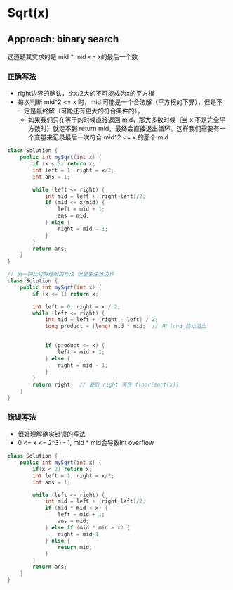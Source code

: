 # Sqrt(x)

## Approach: binary search
这道题其实求的是 mid * mid <= x的最后一个数

### 正确写法
- right边界的确认，比x/2大的不可能成为x的平方根
- 每次判断 mid^2 <= x 时，mid 可能是一个合法解（平方根的下界），但是不一定是最终解（可能还有更大的符合条件的）。
    - 如果我们只在等于的时候直接返回 mid，那大多数时候（当 x 不是完全平方数时）就走不到 return mid，最终会直接退出循环。这样我们需要有一个变量来记录最后一次符合 mid^2 <= x 的那个 mid

```java
class Solution {
    public int mySqrt(int x) {
        if (x < 2) return x;
        int left = 1, right = x/2;
        int ans = 1;

        while (left <= right) {
            int mid = left + (right-left)/2;
            if (mid <= x/mid) {
                left = mid + 1;
                ans = mid;
            } else {
                right = mid - 1;
            }
        }
        return ans;   
    }
}

// 另一种比较好理解的写法 但是要注意边界
class Solution {
    public int mySqrt(int x) {
        if (x <= 1) return x;

        int left = 0, right = x / 2;
        while (left <= right) {
            int mid = left + (right - left) / 2;
            long product = (long) mid * mid;  // 用 long 防止溢出

            
            if (product <= x) {
                left = mid + 1;
            } else {
                right = mid - 1;
            }
        }
        return right;  // 最后 right 落在 floor(sqrt(x))
    }
}
```

### 错误写法
- 很好理解确实错误的写法
- 0 <= x <= 2^31 - 1, mid * mid会导致int overflow

```java
class Solution {
    public int mySqrt(int x) {
        if(x < 2) return x;
        int left = 1, right = x/2;
        int ans = 1;

        while (left <= right) {
            int mid = left + (right-left)/2;
            if (mid * mid < x) {
                left = mid + 1;
                ans = mid;
            } else if (mid * mid > x) {
                right = mid-1;
            } else {
                return mid;
            }
        }
        return ans;
    }
}
```